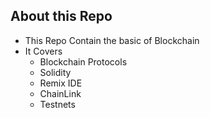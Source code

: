 ## About this Repo
- This Repo Contain the basic of Blockchain
- It Covers
    - Blockchain Protocols
    - Solidity
    - Remix IDE
    - ChainLink
    - Testnets
